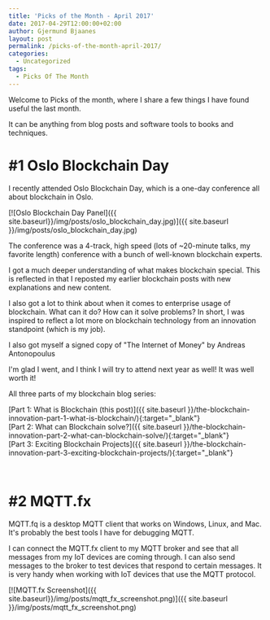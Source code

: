 ```yaml
---
title: 'Picks of the Month - April 2017'
date: 2017-04-29T12:00:00+02:00
author: Gjermund Bjaanes
layout: post
permalink: /picks-of-the-month-april-2017/
categories:
  - Uncategorized
tags:
  - Picks Of The Month
---
```


Welcome to Picks of the month, where I share a few things I have found useful the last month.

It can be anything from blog posts and software tools to books and techniques.

<!--more-->

# #1 Oslo Blockchain Day

I recently attended Oslo Blockchain Day, which is a one-day conference all about blockchain in Oslo.

[![Oslo Blockchain Day Panel]({{ site.baseurl}}/img/posts/oslo_blockchain_day.jpg)]({{ site.baseurl }}/img/posts/oslo_blockchain_day.jpg)
 
The conference was a 4-track, high speed (lots of ~20-minute talks, my favorite length) conference with a bunch of well-known blockchain experts.

I got a much deeper understanding of what makes blockchain special. This is reflected in that I reposted my earlier blockchain posts with new explanations and new content.

I also got a lot to think about when it comes to enterprise usage of blockchain. What can it do? How can it solve problems? 
In short, I was inspired to reflect a lot more on blockchain technology from an innovation standpoint (which is my job).

I also got myself a signed copy of "The Internet of Money" by Andreas Antonopoulus

I'm glad I went, and I think I will try to attend next year as well! It was well worth it!

All three parts of my blockchain blog series: 

[Part 1: What is Blockchain (this post)]({{ site.baseurl }}/the-blockchain-innovation-part-1-what-is-blockchain/){:target="_blank"}  
[Part 2: What can Blockchain solve?]({{ site.baseurl }}/the-blockchain-innovation-part-2-what-can-blockchain-solve/){:target="_blank"}  
[Part 3: Exciting Blockchain Projects]({{ site.baseurl }}/the-blockchain-innovation-part-3-exciting-blockchain-projects/){:target="_blank"}  

&nbsp;

# #2 MQTT.fx

MQTT.fq is a desktop MQTT client that works on Windows, Linux, and Mac. It's probably the best tools I have for debugging MQTT.

I can connect the MQTT.fx client to my MQTT broker and see that all messages from my IoT devices are coming through. 
I can also send messages to the broker to test devices that respond to certain messages. It is very handy when working with IoT devices that use the MQTT protocol.

[![MQTT.fx Screenshot]({{ site.baseurl}}/img/posts/mqtt_fx_screenshot.png)]({{ site.baseurl }}/img/posts/mqtt_fx_screenshot.png)
